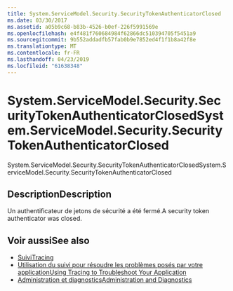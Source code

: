 ```yaml
---
title: System.ServiceModel.Security.SecurityTokenAuthenticatorClosed
ms.date: 03/30/2017
ms.assetid: a05b9c68-b83b-4526-b0ef-226f5991569e
ms.openlocfilehash: e4f481f760684984f62866dc510394705f5451a9
ms.sourcegitcommit: 9b552addadfb57fab0b9e7852ed4f1f1b8a42f8e
ms.translationtype: MT
ms.contentlocale: fr-FR
ms.lasthandoff: 04/23/2019
ms.locfileid: "61638348"
---
```

# <a name="systemservicemodelsecuritysecuritytokenauthenticatorclosed"></a><span data-ttu-id="74c0f-102">System.ServiceModel.Security.SecurityTokenAuthenticatorClosed</span><span class="sxs-lookup"><span data-stu-id="74c0f-102">System.ServiceModel.Security.SecurityTokenAuthenticatorClosed</span></span>
<span data-ttu-id="74c0f-103">System.ServiceModel.Security.SecurityTokenAuthenticatorClosed</span><span class="sxs-lookup"><span data-stu-id="74c0f-103">System.ServiceModel.Security.SecurityTokenAuthenticatorClosed</span></span>  
  
## <a name="description"></a><span data-ttu-id="74c0f-104">Description</span><span class="sxs-lookup"><span data-stu-id="74c0f-104">Description</span></span>  
 <span data-ttu-id="74c0f-105">Un authentificateur de jetons de sécurité a été fermé.</span><span class="sxs-lookup"><span data-stu-id="74c0f-105">A security token authenticator was closed.</span></span>  
  
## <a name="see-also"></a><span data-ttu-id="74c0f-106">Voir aussi</span><span class="sxs-lookup"><span data-stu-id="74c0f-106">See also</span></span>

- [<span data-ttu-id="74c0f-107">Suivi</span><span class="sxs-lookup"><span data-stu-id="74c0f-107">Tracing</span></span>](../../../../../docs/framework/wcf/diagnostics/tracing/index.md)
- [<span data-ttu-id="74c0f-108">Utilisation du suivi pour résoudre les problèmes posés par votre application</span><span class="sxs-lookup"><span data-stu-id="74c0f-108">Using Tracing to Troubleshoot Your Application</span></span>](../../../../../docs/framework/wcf/diagnostics/tracing/using-tracing-to-troubleshoot-your-application.md)
- [<span data-ttu-id="74c0f-109">Administration et diagnostics</span><span class="sxs-lookup"><span data-stu-id="74c0f-109">Administration and Diagnostics</span></span>](../../../../../docs/framework/wcf/diagnostics/index.md)
